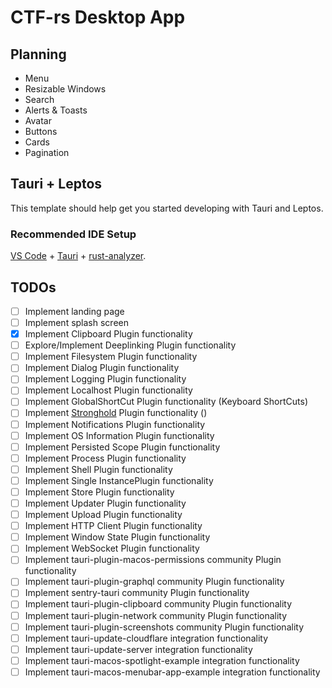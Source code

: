 # CTF-rs Desktop App

## Planning

- Menu
- Resizable Windows
- Search
- Alerts & Toasts
- Avatar
- Buttons
- Cards
- Pagination

## Tauri + Leptos

This template should help get you started developing with Tauri and Leptos.

### Recommended IDE Setup

[VS Code](https://code.visualstudio.com/) + [Tauri](https://marketplace.visualstudio.com/items?itemName=tauri-apps.tauri-vscode) + [rust-analyzer](https://marketplace.visualstudio.com/items?itemName=rust-lang.rust-analyzer).

## TODOs

- [ ] Implement landing page
- [ ] Implement splash screen
- [x] Implement Clipboard Plugin functionality
- [ ] Explore/Implement Deeplinking Plugin functionality
- [ ] Implement Filesystem Plugin functionality
- [ ] Implement Dialog Plugin functionality
- [ ] Implement Logging Plugin functionality
- [ ] Implement Localhost Plugin functionality
- [ ] Implement GlobalShortCut Plugin functionality (Keyboard ShortCuts)
- [ ] Implement [Stronghold](https://docs.iota.org/) Plugin functionality ()
- [ ] Implement Notifications Plugin functionality
- [ ] Implement OS Information Plugin functionality
- [ ] Implement Persisted Scope Plugin functionality
- [ ] Implement Process Plugin functionality
- [ ] Implement Shell Plugin functionality
- [ ] Implement Single InstancePlugin functionality
- [ ] Implement Store Plugin functionality
- [ ] Implement Updater Plugin functionality
- [ ] Implement Upload Plugin functionality
- [ ] Implement HTTP Client Plugin functionality
- [ ] Implement Window State Plugin functionality
- [ ] Implement WebSocket Plugin functionality
- [ ] Implement tauri-plugin-macos-permissions community Plugin functionality
- [ ] Implement tauri-plugin-graphql community Plugin functionality
- [ ] Implement sentry-tauri community Plugin functionality
- [ ] Implement tauri-plugin-clipboard community Plugin functionality
- [ ] Implement tauri-plugin-network community Plugin functionality
- [ ] Implement tauri-plugin-screenshots community Plugin functionality
- [ ] Implement tauri-update-cloudflare integration functionality
- [ ] Implement tauri-update-server integration functionality
- [ ] Implement tauri-macos-spotlight-example integration functionality
- [ ] Implement tauri-macos-menubar-app-example integration functionality
